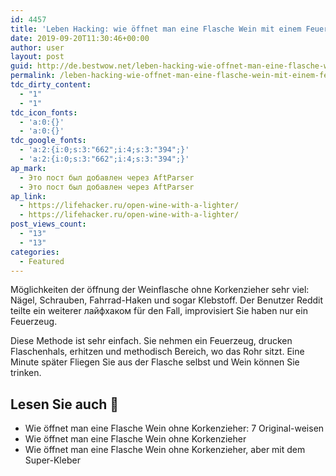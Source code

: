 ```yaml
---
id: 4457
title: 'Leben Hacking: wie öffnet man eine Flasche Wein mit einem Feuerzeug'
date: 2019-09-20T11:30:46+00:00
author: user
layout: post
guid: http://de.bestwow.net/leben-hacking-wie-offnet-man-eine-flasche-wein-mit-einem-feuerzeug/
permalink: /leben-hacking-wie-offnet-man-eine-flasche-wein-mit-einem-feuerzeug/
tdc_dirty_content:
  - "1"
  - "1"
tdc_icon_fonts:
  - 'a:0:{}'
  - 'a:0:{}'
tdc_google_fonts:
  - 'a:2:{i:0;s:3:"662";i:4;s:3:"394";}'
  - 'a:2:{i:0;s:3:"662";i:4;s:3:"394";}'
ap_mark:
  - Это пост был добавлен через AftParser
  - Это пост был добавлен через AftParser
ap_link:
  - https://lifehacker.ru/open-wine-with-a-lighter/
  - https://lifehacker.ru/open-wine-with-a-lighter/
post_views_count:
  - "13"
  - "13"
categories:
  - Featured
---
```

Möglichkeiten der öffnung der Weinflasche ohne Korkenzieher sehr viel: Nägel, Schrauben, Fahrrad-Haken und sogar Klebstoff. Der Benutzer Reddit teilte ein weiterer лайфхаком für den Fall, improvisiert Sie haben nur ein Feuerzeug.</p> 

Diese Methode ist sehr einfach. Sie nehmen ein Feuerzeug, drucken Flaschenhals, erhitzen und methodisch Bereich, wo das Rohr sitzt. Eine Minute später Fliegen Sie aus der Flasche selbst und Wein können Sie trinken.

<div>
  <h2 class="read-also__title">
    <span>Lesen Sie auch</span> <span>🧐 </span>
  </h2>
  
  <ul class="read-also__list">
    <li>
      Wie öffnet man eine Flasche Wein ohne Korkenzieher: 7 Original-weisen
    </li>
    <li>
      Wie öffnet man eine Flasche Wein ohne Korkenzieher
    </li>
    <li>
      Wie öffnet man eine Flasche Wein ohne Korkenzieher, aber mit dem Super-Kleber
    </li>
  </ul>
</div>